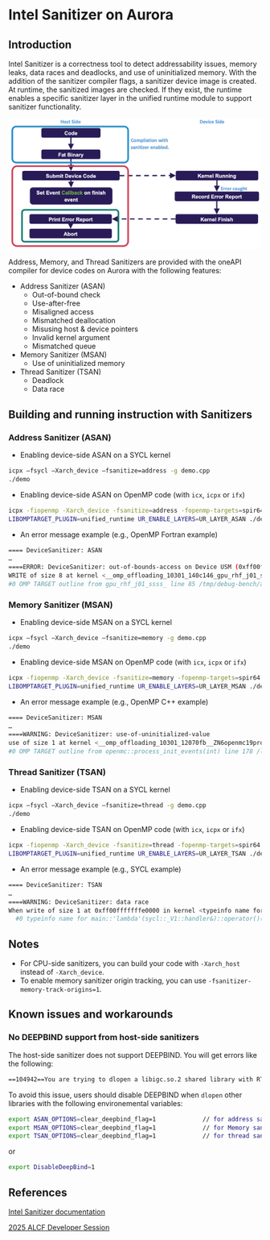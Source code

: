 # Intel Sanitizer on Aurora

## Introduction

Intel Sanitizer is a correctness tool to detect addressability issues, memory leaks, data races and deadlocks, and use of uninitialized memory. With the addition of the sanitizer compiler flags, a sanitizer device image is created. At runtime, the sanitized images are checked. If they exist, the runtime enables a specific sanitizer layer in the unified runtime module to support sanitizer functionality.

![Sanitizer framework](images/Sanitizer_framework.png "Sanitizer_framework")

Address, Memory, and Thread Sanitizers are provided with the oneAPI compiler for device codes on Aurora with the following features:

* Address Sanitizer (ASAN)
  * Out-of-bound check
  * Use-after-free
  * Misaligned access
  * Mismatched deallocation
  * Misusing host & device pointers
  * Invalid kernel argument
  * Mismatched queue
* Memory Sanitizer (MSAN)
  * Use of uninitialized memory
* Thread Sanitizer (TSAN)
  * Deadlock
  * Data race


## Building and running instruction with Sanitizers

### Address Sanitizer (ASAN) 

* Enabling device-side ASAN on a SYCL kernel
```bash
icpx –fsycl –Xarch_device –fsanitize=address -g demo.cpp
./demo 
```

* Enabling device-side ASAN on OpenMP code (with `icx`, `icpx` or `ifx`)
```bash
icpx -fiopenmp -Xarch_device -fsanitize=address -fopenmp-targets=spir64 -g demo.cpp
LIBOMPTARGET_PLUGIN=unified_runtime UR_ENABLE_LAYERS=UR_LAYER_ASAN ./demo
```

* An error message example (e.g., OpenMP Fortran example)
```bash
==== DeviceSanitizer: ASAN
…
====ERROR: DeviceSanitizer: out-of-bounds-access on Device USM (0xff00fffff4a00280)
WRITE of size 8 at kernel <__omp_offloading_10301_140c146_gpu_rhf_j01_ssss__l85> LID(163, 0, 0) GID(12707, 0, 0)
#0 OMP TARGET outline from gpu_rhf_j01_ssss_ line 85 /tmp/debug-bench/applications/GAMESS/build/Release/object/tgpu_ompmod_sp.F90:106
```


### Memory Sanitizer (MSAN) 

* Enabling device-side MSAN on a SYCL kernel
```bash
icpx –fsycl –Xarch_device –fsanitize=memory -g demo.cpp
./demo 
```

* Enabling device-side MSAN on OpenMP code (with `icx`, `icpx` or `ifx`)
```bash
icpx -fiopenmp -Xarch_device -fsanitize=memory -fopenmp-targets=spir64 -g demo.cpp
LIBOMPTARGET_PLUGIN=unified_runtime UR_ENABLE_LAYERS=UR_LAYER_MSAN ./demo
```

* An error message example (e.g., OpenMP C++ example)
```bash
==== DeviceSanitizer: MSAN
…
====WARNING: DeviceSanitizer: use-of-uninitialized-value
use of size 1 at kernel <__omp_offloading_10301_12070fb__ZN6openmc19process_init_eventsEi_l178> LID(0, 0, 0) GID(3648, 0, 0)
#0 OMP TARGET outline from openmc::process_init_events(int) line 178 /localdisk2/maosuzha/ics_workspace/debug-bench/applications/OpenMC/src/src/event.cpp:180
```


### Thread Sanitizer (TSAN) 

* Enabling device-side TSAN on a SYCL kernel
```bash
icpx –fsycl –Xarch_device –fsanitize=thread -g demo.cpp
./demo 
```

* Enabling device-side TSAN on OpenMP code (with `icx`, `icpx` or `ifx`)
```bash
icpx -fiopenmp -Xarch_device -fsanitize=thread -fopenmp-targets=spir64 -g demo.cpp
LIBOMPTARGET_PLUGIN=unified_runtime UR_ENABLE_LAYERS=UR_LAYER_TSAN ./demo
```

* An error message example (e.g., SYCL example)
```bash
==== DeviceSanitizer: TSAN
…
====WARNING: DeviceSanitizer: data race
When write of size 1 at 0xff00fffffffe0000 in kernel <typeinfo name for main::{lambda(sycl::_V1::handler&)#1}::operator()(sycl::_V1::handler&) const::Test> LID(7, 0, 0) GID(23, 0, 0)
  #0 typeinfo name for main::'lambda'(sycl::_V1::handler&)::operator()(sycl::_V1::handler&) const::Test /tmp/demo.cpp:10 
```

## Notes
* For CPU-side sanitizers, you can build your code with `-Xarch_host` instead of `-Xarch_device`. 
* To enable memory sanitizer origin tracking, you can use `-fsanitizer-memory-track-origins=1`.


## Known issues and workarounds
### No DEEPBIND support from host-side sanitizers
The host-side sanitizer does not support DEEPBIND. You will get errors like the following:
```bash
==104942==You are trying to dlopen a libigc.so.2 shared library with RTLD_DEEPBIND flag which is incompatible with sanitizer runtime (see https://github.com/google/sanitizers/issues/611 for details). If you want to run libigc.so.2 library under sanitizers please remove RTLD_DEEPBIND from dlopen flags.
```
To avoid this issue, users should disable DEEPBIND when `dlopen` other libraries with the following environemental variables:
```bash
export ASAN_OPTIONS=clear_deepbind_flag=1             // for address sanitizer
export MSAN_OPTIONS=clear_deepbind_flag=1             // for Memory sanitizer
export TSAN_OPTIONS=clear_deepbind_flag=1             // for thread sanitizer
```
or 
```bash
export DisableDeepBind=1
```


## References  
[Intel Sanitizer documentation](https://www.intel.com/content/www/us/en/developer/articles/technical/find-bugs-quickly-using-sanitizers-with-oneapi-compiler.html)

[2025 ALCF Developer Session](./Presentations/2025_Oct_ALCF_DevSession_Debugging_tools.pdf)





